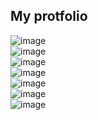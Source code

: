 ##  My protfolio <br>
![image](https://user-images.githubusercontent.com/110189253/221423417-aa7a3701-9736-4955-baa0-ec18fd4d4b7b.png)<br>
![image](https://user-images.githubusercontent.com/110189253/221423504-5f899865-3152-4703-b9ba-1cd34fadc2ed.png)<br>
![image](https://user-images.githubusercontent.com/110189253/221423588-2cf2356a-1e8e-4013-bdaf-53d0aa50ba17.png)<br>
![image](https://user-images.githubusercontent.com/110189253/221423631-2feb6052-f27b-4c10-9ff0-f34edce34b51.png)<br>
![image](https://user-images.githubusercontent.com/110189253/221423674-07eff866-52df-4373-bc80-827f10d683d3.png)<br>
![image](https://user-images.githubusercontent.com/110189253/221423708-d21c8ad4-22eb-430d-93c5-254750abbb5c.png)<br>
![image](https://user-images.githubusercontent.com/110189253/221423765-19a02710-569f-4399-a45a-cabc4ab7cba3.png)<br>








